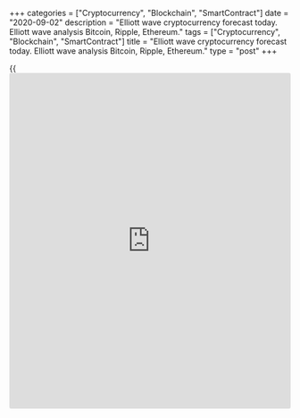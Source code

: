 +++
categories = ["Cryptocurrency", "Blockchain", "SmartContract"]
date = "2020-09-02"
description = "Elliott wave cryptocurrency forecast today. Elliott wave analysis Bitcoin, Ripple, Ethereum."
tags = ["Cryptocurrency", "Blockchain", "SmartContract"]
title = "Elliott wave cryptocurrency forecast today. Elliott wave analysis Bitcoin, Ripple, Ethereum."
type = "post"
+++

{{<iframe id="large-banner" src="https://www.bounty.group/#slide=11.0" width="100%" height="600" scrolling="no" style="border: 0px solid rgb(216, 221, 230); border-radius: 3px;">}}

September 2, 2020

September 2, 2020

Elliott wave [daily](https://www.fintecher.org/2020/03/03/forex-trading-daily-strategy/) forecast for Bitcoin, Ripple and EthereumRoman Onegin

##  **Elliott wave forecast for BTCUSD, ETHUSD, XRPUSD for today**

###  **Elliott wave[BTCUSD][1] analysis**

 **![LiteForex: Elliott wave cryptocurrency forecast today. Elliott wave
analysis Bitcoin, Ripple, Ethereum.][2]**

The BTCUSD market finished the sideways corrective wave (4) as a triple
three. Next, the price has started rising in wave (5) that may end as a
simple impulse composed of five sub-waves. Wave 1 should have completed
as a leading diagonal, and wave 2 may have ended. The price should be
rising in the sub-waves 3-4-5 towards level 12600. An approximate
trajectory of the Bitcoin future price movement is outlined in the
chart.

* * *

###  **Elliott wave[XRPUSD][3] analysis**

 **![LiteForex: Elliott wave cryptocurrency forecast today. Elliott wave
analysis Bitcoin, Ripple, Ethereum.][4]**

The XRPUSD market finished the corrective wave 4 as a double three.
Next, the price has started rising in the final wave 5. Wave 5 looks
half-completed. Therefore, the sub-waves [3]-[4]-[5] should conclude the
impulse pattern soon. The Ripple price could be running up to a level of
0.338. An approximate trajectory of the future price movement is
outlined in the chart.

* * *

###  **Elliott wave[ETHUSD][5] analysis**

![LiteForex: Elliott wave cryptocurrency forecast today. Elliott wave
analysis Bitcoin, Ripple, Ethereum.][6]

The ETHUSD market completed the down corrective wave [4] as a simple
zigzag. Next, two small sub-waves (1) and (2) ended. The bullish impulse
(3) should finish soon. Next, the market should resume rising in wave
(5) to a level of 505.00. An approximate trajectory of the Ethereum
future price movement is outlined in the chart.

* * *

P.S. Did you like my article? Share it in social networks: it will be
the best “thank you" :)

Ask me questions and comment below. I’ll be glad to answer your
questions and give necessary explanations.

 **Useful links:**

  * I recommend trying to trade with a reliable broker [here][7]. The system allows you to trade by yourself or copy successful traders from all across the globe.
  * Use my promo-code BLOG for getting deposit bonus 50% on LiteForex platform. Just enter this code in the appropriate field while [depositing][8] your trading account.
  * Telegram channel with high-quality analytics, Forex reviews, training articles, and other useful things for traders <t.me/liteforex>

![Elliott wave [daily](https://www.fintecher.org/2020/03/03/forex-trading-daily-strategy/) forecast for Bitcoin, Ripple and Ethereum][9]

The content of this article reflects the author’s opinion and does not
necessarily reflect the official position of LiteForex. The material
published on this page is provided for informational purposes only and
should not be considered as the provision of investment advice for the
purposes of Directive 2004/39/EC.

Rate this article:

{{value}}

( {{count}} {{title}} )

   1. my.liteforex.com/trading/chart?symbol=BTCUSD
   2. cdn.liteforex.com/cache/uploads/blog_post/wave-analysis-crypto/02-09-2020/BTCUSDH2.png?w=30&s=842201f2a2aaa792974389ac399ef218
   3. my.liteforex.com/trading/chart?symbol=XRPUSD
   4. cdn.liteforex.com/cache/uploads/blog_post/wave-analysis-crypto/02-09-2020/XRPUSDH2.png?w=30&s=938e4fd15ebeb948e28392b1986be897
   5. my.liteforex.com/trading/chart?symbol=ETHUSD
   6. cdn.liteforex.com/cache/uploads/blog_post/wave-analysis-crypto/02-09-2020/ETHUSDH2.png?w=30&s=f8063c2a8716ab306dbbd016c2896c9f
   7. my.liteforex.com/?category=analysts-opinions&slug=elliott-wave-[daily](https://www.fintecher.org/2020/03/03/forex-trading-daily-strategy/)-forecast-for-[bitcoin](https://www.letsplayfx.com/blog/forex-for-bitcoin/)-ripple-and-[Ethereum](https://www.playgroundfx.com/blog/the-creator-of-ethereum/)-2020-09-02&openPopup=%2Fregistration%2Fpopup&utm_source=blog&utm_medium=article&utm_campaign=bonus
   8. my.liteforex.com/deposit/?category=analysts-opinions&slug=elliott-wave-[daily](https://www.fintecher.org/2020/03/03/forex-trading-daily-strategy/)-forecast-for-[bitcoin](https://www.letsplayfx.com/blog/forex-for-bitcoin/)-ripple-and-[Ethereum](https://www.playgroundfx.com/blog/the-creator-of-ethereum/)-2020-09-02&promo_code=BLOG&utm_source=blog&utm_medium=article&utm_campaign=bonus
   9. cdn.liteforex.com/cache/uploads/blog_post/wave-analysis-crypto/02-09-2020/[BTC](https://www.playgroundfx.com/blog/who-is-the-creator-of-bitcoin/)-eth-xrp-02-09-2020-wave-analysis.jpg?q=75&w=1000&s=fa44519fdcd098bd68f81b4a7a8fae8f